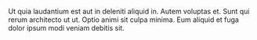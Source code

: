 Ut quia laudantium est aut in deleniti aliquid in. Autem voluptas et. Sunt qui rerum architecto ut ut. Optio animi sit culpa minima. Eum aliquid et fuga dolor ipsum modi veniam debitis sit.